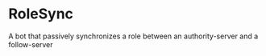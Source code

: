 # RoleSync
A bot that passively synchronizes a role between an authority-server and a follow-server
